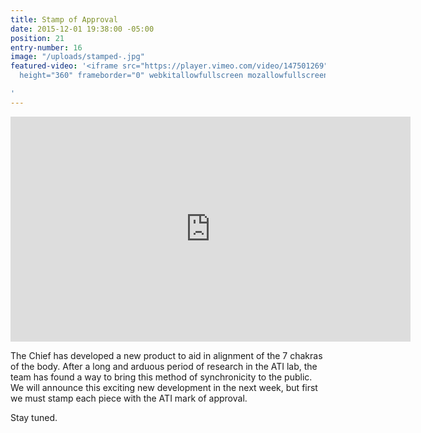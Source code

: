 ```yaml
---
title: Stamp of Approval
date: 2015-12-01 19:38:00 -05:00
position: 21
entry-number: 16
image: "/uploads/stamped-.jpg"
featured-video: '<iframe src="https://player.vimeo.com/video/147501269" width="640"
  height="360" frameborder="0" webkitallowfullscreen mozallowfullscreen allowfullscreen></iframe>

'
---
```


<iframe src="https://player.vimeo.com/video/147501269" width="640" height="360" frameborder="0" webkitallowfullscreen mozallowfullscreen allowfullscreen></iframe>

The Chief has developed a new product to aid in alignment of the 7 chakras of the body. After a long and arduous period of research in the ATI lab, the team has found a way to bring this method of synchronicity to the public. We will announce this exciting new development in the next week, but first we must stamp each piece with the ATI mark of approval.

Stay tuned.